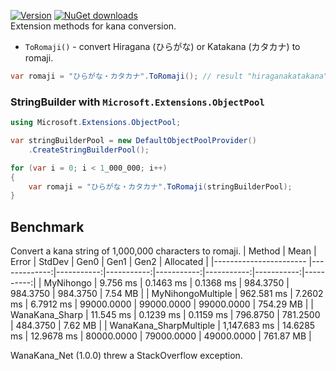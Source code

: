 [![Version](https://img.shields.io/nuget/v/MyNihongo.KanaConverter?style=plastic)](https://www.nuget.org/packages/MyNihongo.KanaConverter/)
[![NuGet downloads](https://img.shields.io/nuget/dt/MyNihongo.KanaConverter?label=nuget%20downloads&logo=nuget&style=plastic)](https://www.nuget.org/packages/MyNihongo.KanaConverter/)   
Extension methods for kana conversion.
- `ToRomaji()` - convert Hiragana (ひらがな) or Katakana (カタカナ) to romaji.
```cs
var romaji = "ひらがな・カタカナ".ToRomaji(); // result "hiraganakatakana"
```
### StringBuilder with `Microsoft.Extensions.ObjectPool`
```cs
using Microsoft.Extensions.ObjectPool;

var stringBuilderPool = new DefaultObjectPoolProvider()
	.CreateStringBuilderPool();

for (var i = 0; i < 1_000_000; i++)
{
	var romaji = "ひらがな・カタカナ".ToRomaji(stringBuilderPool);
}
```

## Benchmark
Convert a kana string of 1,000,000 characters to romaji.
| Method                 | Mean         | Error      | StdDev     | Gen0       | Gen1       | Gen2       | Allocated |
|----------------------- |-------------:|-----------:|-----------:|-----------:|-----------:|-----------:|----------:|
| MyNihongo              |     9.756 ms |  0.1463 ms |  0.1368 ms |   984.3750 |   984.3750 |   984.3750 |   7.54 MB |
| MyNihongoMultiple      |   962.581 ms |  7.2602 ms |  6.7912 ms | 99000.0000 | 99000.0000 | 99000.0000 | 754.29 MB |
| WanaKana_Sharp         |    11.545 ms |  0.1239 ms |  0.1159 ms |   796.8750 |   781.2500 |   484.3750 |   7.62 MB |
| WanaKana_SharpMultiple | 1,147.683 ms | 14.6285 ms | 12.9678 ms | 80000.0000 | 79000.0000 | 49000.0000 | 761.87 MB |

WanaKana_Net (1.0.0) threw a StackOverflow exception.